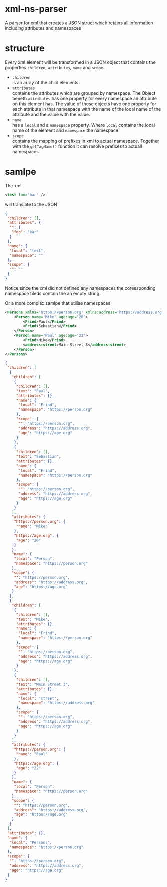 # xml-ns-parser
A parser for xml that creates a JSON struct which retains all information including attributes and namespaces

# structure

Every xml element will be transformed in a JSON object that contains the properties `children`, `attributes`, `name` and `scope`.

- `children`  
  is an array of the child elements
- `attributes`  
  contains the attributes which are grouped by namespace. The Object beneth `attributes` has one property for every namespace an attribute on this element has.
  The value of those objects have one property for each attribute in that namespace with the name of the local name of the attribute and the value with the value.
- `name`  
  has a `local` and a `namespace` property. Where `local` contains the local name of the element and `namespace` the namespace
- `scope`  
  contains the mapping of prefixes in xml to actual namespace. Together with the `getTagName()` function it can resolve prefixes to actuall namespaces.
  
# samlpe

The xml 
```xml
<test foo='bar' />
```

will translate to the JSON
```json
{
 "children": [],
 "attributes": {
  "": {
   "foo": "bar"
  }
 },
 "name": {
  "local": "test",
  "namespace": ""
 },
 "scope": {
  "": ""
 }
}
```

Notice since the xml did not defined any namespaces the coressponding namespace fileds contain the an empty string.

Or a more complex samlpe that utilise namespaces

```xml
<Persons xmlns='https://person.org' xmlns:address='https://address.org' xmlns:age='https://age.org'>
    <Person name='Mike' age:age='20'>
        <Frind>Paul</Frind>
        <Frind>Sebastian</Frind>
    </Person>
    <Person name='Paul' age:age='22'>
        <Frind>Mike</Frind>
        <address:street>Main Street 3</address:street>
    </Person>
</Persons>
```
```json
{
 "children": [
  {
   "children": [
    {
     "children": [],
     "text": "Paul",
     "attributes": {},
     "name": {
      "local": "Frind",
      "namespace": "https://person.org"
     },
     "scope": {
      "": "https://person.org",
      "address": "https://address.org",
      "age": "https://age.org"
     }
    },
    {
     "children": [],
     "text": "Sebastian",
     "attributes": {},
     "name": {
      "local": "Frind",
      "namespace": "https://person.org"
     },
     "scope": {
      "": "https://person.org",
      "address": "https://address.org",
      "age": "https://age.org"
     }
    }
   ],
   "attributes": {
    "https://person.org": {
     "name": "Mike"
    },
    "https://age.org": {
     "age": "20"
    }
   },
   "name": {
    "local": "Person",
    "namespace": "https://person.org"
   },
   "scope": {
    "": "https://person.org",
    "address": "https://address.org",
    "age": "https://age.org"
   }
  },
  {
   "children": [
    {
     "children": [],
     "text": "Mike",
     "attributes": {},
     "name": {
      "local": "Frind",
      "namespace": "https://person.org"
     },
     "scope": {
      "": "https://person.org",
      "address": "https://address.org",
      "age": "https://age.org"
     }
    },
    {
     "children": [],
     "text": "Main Street 3",
     "attributes": {},
     "name": {
      "local": "street",
      "namespace": "https://address.org"
     },
     "scope": {
      "": "https://person.org",
      "address": "https://address.org",
      "age": "https://age.org"
     }
    }
   ],
   "attributes": {
    "https://person.org": {
     "name": "Paul"
    },
    "https://age.org": {
     "age": "22"
    }
   },
   "name": {
    "local": "Person",
    "namespace": "https://person.org"
   },
   "scope": {
    "": "https://person.org",
    "address": "https://address.org",
    "age": "https://age.org"
   }
  }
 ],
 "attributes": {},
 "name": {
  "local": "Persons",
  "namespace": "https://person.org"
 },
 "scope": {
  "": "https://person.org",
  "address": "https://address.org",
  "age": "https://age.org"
 }
}
```


